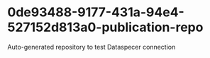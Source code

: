 # 0de93488-9177-431a-94e4-527152d813a0-publication-repo
Auto-generated repository to test Dataspecer connection
